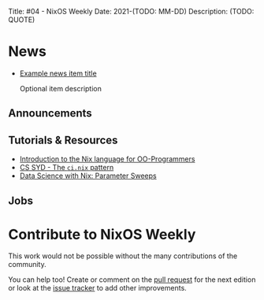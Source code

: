 Title: #04 - NixOS Weekly
Date: 2021-(TODO: MM-DD)
Description: (TODO: QUOTE)

# News

- [Example news item title](http://example.com)

  Optional item description

## Announcements

## Tutorials & Resources
- [Introduction to the Nix language for OO-Programmers](https://lambdablob.com/posts/nix-language-primer/)
- [CS SYD - The `ci.nix` pattern](https://cs-syd.eu/posts/2021-04-11-the-ci-nix-pattern)
- [Data Science with Nix: Parameter Sweeps](https://blog.nixbuild.net/posts/2021-04-26-data-science-with-nix-parameter-sweeps.html)

## Jobs

# Contribute to NixOS Weekly

This work would not be possible without the many contributions of the community.

You can help too! Create or comment on the [pull request](https://github.com/NixOS/nixos-weekly/pulls)
for the next edition or look at the
[issue tracker](https://github.com/NixOS/nixos-weekly/issues) to add other improvements.
